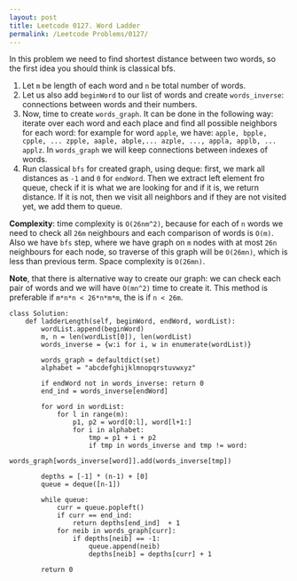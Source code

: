 ```yaml
---
layout: post
title: Leetcode 0127. Word Ladder
permalink: /Leetcode Problems/0127/
---
```


In this problem we need to find shortest distance between two words, so the first idea you should think is classical bfs. 

1. Let `m` be length of each word and `n` be total number of words.
2. Let us also add `beginWord` to our list of words and create `words_inverse`: connections between words and their numbers.
3. Now, time to create `words_graph`. It can be done in the following way: iterate over each word and each place and find all possible neighbors for each word: for example for word `apple`, we have: `apple, bpple, cpple, ... zpple, aaple, abple,... azple, ..., appla, applb, ... applz`. In `words_graph` we will keep connections between indexes of words.
4. Run classical `bfs` for created graph, using deque: first, we mark all distances as `-1` and `0` for `endWord`. Then we extract left element fro queue, check if it is what we are looking for and if it is, we return distance. If it is not, then we visit all neighbors and if they are not visited yet, we add them to queue.

**Complexity**: time complexity is `O(26nm^2)`, because for each of `n` words we need to check all `26m` neighbours and each comparison of words is `O(m)`. Also we have `bfs` step, where we have graph on `m` nodes with at most `26n` neighbours for each node, so traverse of this graph will be `O(26mn)`, which is less than previous term. Space complexity is `O(26mn)`.

**Note**, that there is alternative way to create our graph: we can check each pair of words and we will have `O(mn^2)` time to create it. This method is preferable if `m*n*n < 26*n*m*m`, the is if `n < 26m`.

```
class Solution:
    def ladderLength(self, beginWord, endWord, wordList):
        wordList.append(beginWord)
        m, n = len(wordList[0]), len(wordList)
        words_inverse = {w:i for i, w in enumerate(wordList)}
        
        words_graph = defaultdict(set)
        alphabet = "abcdefghijklmnopqrstuvwxyz"

        if endWord not in words_inverse: return 0
        end_ind = words_inverse[endWord]

        for word in wordList:
            for l in range(m):
                p1, p2 = word[0:l], word[l+1:]
                for i in alphabet:
                    tmp = p1 + i + p2
                    if tmp in words_inverse and tmp != word:
                        words_graph[words_inverse[word]].add(words_inverse[tmp])

        depths = [-1] * (n-1) + [0]
        queue = deque([n-1])

        while queue:
            curr = queue.popleft()
            if curr == end_ind:
                return depths[end_ind]  + 1
            for neib in words_graph[curr]:
                if depths[neib] == -1:
                    queue.append(neib)
                    depths[neib] = depths[curr] + 1
                    
        return 0
```